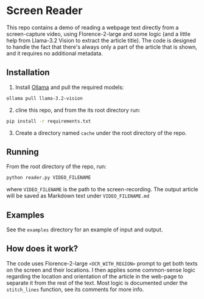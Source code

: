 # Screen Reader

This repo contains a demo of reading a webpage text directly from a screen-capture video, using Florence-2-large and some logic 
(and a little help from Llama-3.2 Vision to extract the article title). The code is designed to handle the fact that there's always
only a part of the article that is shown, and it requires no additional metadata.

## Installation
1. Install [Ollama](https://ollama.com/) and pull the required models:
```bash
ollama pull llama-3.2-vision
```
2. cline this repo, and from the its root directory run:
```bash
pip install -r requirements.txt
```
3. Create a directory named `cache` under the root directory of the repo.

## Running
From the root directory of the repo, run:
```bash
python reader.py VIDEO_FILENAME
```
where `VIDEO_FILENAME` is the path to the screen-recording. 
The output article will be saved as Markdown text under `VIDEO_FILENAME.md`

## Examples
See the `examples` directory for an example of input and output.

## How does it work?
The code uses Florence-2-large `<OCR_WITH_REGION>` prompt to get both texts on the screen and their locations.
I then applies some common-sense logic regarding the location and orientation of the article in the web-page
to separate it from the rest of the text. 
Most logic is documented under the `stitch_lines` function, see its comments for more info.